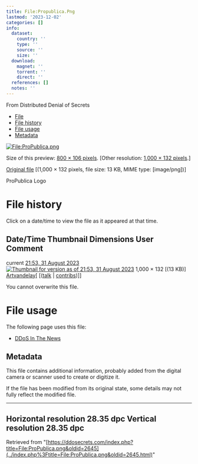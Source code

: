 ```yaml
---
title: File:Propublica.Png
lastmod: '2023-12-02'
categories: []
info:
  dataset:
    country: ''
    type: ''
    source: ''
    size: ''
  download:
    magnet: ''
    torrent: ''
    direct: ''
  references: []
  notes: ''
---
```




From Distributed Denial of Secrets

- [File](./File:ProPublica.png.html#file)
- [File history](./File:ProPublica.png.html#filehistory)
- [File usage](./File:ProPublica.png.html#filelinks)
- [Metadata](./File:ProPublica.png.html#metadata)

[![File:ProPublica.png](../images/thumb/4/4c/ProPublica.png/800px-ProPublica.png%3F20230831215336)](../images/4/4c/ProPublica.png)

Size of this preview: [800 × 106
pixels](../images/thumb/4/4c/ProPublica.png/800px-ProPublica.png).
[Other resolution: [1,000 × 132
pixels](../images/4/4c/ProPublica.png).]

[Original
file](../images/4/4c/ProPublica.png "ProPublica.png") ‎[(1,000
× 132 pixels, file size: 13 KB, MIME type:
[image/png])]

ProPublica Logo

# File history

Click on a date/time to view the file as it appeared at that time.

Date/Time Thumbnail Dimensions User Comment
---
current [21:53, 31 August 2023](../images/4/4c/ProPublica.png) [![Thumbnail for version as of 21:53, 31 August 2023](../images/thumb/4/4c/ProPublica.png/120px-ProPublica.png%3F20230831215336)](../images/4/4c/ProPublica.png) 1,000 × 132 [(13 KB)] [Artvandelay](../index.php%3Ftitle=User:Artvandelay&action=edit&redlink=1.html "User:Artvandelay (page does not exist)")[ [([talk](../index.php%3Ftitle=User_talk:Artvandelay&action=edit&redlink=1.html "User talk:Artvandelay (page does not exist)") | [contribs](./Special:Contributions/Artvandelay.html "Special:Contributions/Artvandelay"))]]

You cannot overwrite this file.

# File usage

The following page uses this file:

- [DDoS In The News](DDoS_In_The_News.html "DDoS In The News")

## Metadata

This file contains additional information, probably added from the
digital camera or scanner used to create or digitize it.

If the file has been modified from its original state, some details may
not fully reflect the modified file.

---
Horizontal resolution 28.35 dpc
Vertical resolution 28.35 dpc
---

Retrieved from
"[https://ddosecrets.com/index.php?title=File:ProPublica.png&oldid=2645](../index.php%3Ftitle=File:ProPublica.png&oldid=2645.html)"

